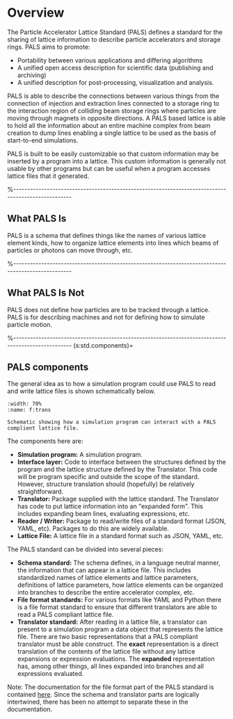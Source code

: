 # Overview

The Particle Accelerator Lattice Standard (PALS) defines a standard for the sharing of lattice information to describe
particle accelerators and storage rings. PALS aims to promote:

 - Portability between various applications and differing algorithms
 - A unified open access description for scientific data (publishing and archiving)
 - A unified description for post-processing, visualization and analysis.

PALS is able to describe the connections between various things
from the connection of injection and extraction lines connected to a storage ring to the interaction region
of colliding beam storage rings where particles are moving through magnets in opposite directions. A PALS
based lattice is able to
hold all the information about an entire machine complex from beam creation to dump lines enabling a 
single lattice to be used as the basis of start-to-end simulations.

PALS is built to be easily customizable so that custom information may be inserted by a program into a lattice.
This custom information is generally not usable by other programs but can be useful when a program accesses
lattice files that it generated. 


%---------------------------------------------------------------------------------------------------
## What PALS Is

PALS is a schema that defines things like the names of various lattice element kinds, 
how to organize lattice elements into lines which beams of particles or photons can move through, etc. 

%---------------------------------------------------------------------------------------------------
## What PALS Is Not

PALS does not define how particles are to be tracked through a lattice. PALS is for describing machines and
not for defining how to simulate particle motion. 

%---------------------------------------------------------------------------------------------------
(s:std.components)=
## PALS components

The general idea as to how a simulation program could use PALS to read and write lattice
files is shown schematically below.
```{figure} figures/translator.svg
:width: 70%
:name: f:trans

Schematic showing how a simulation program can interact with a PALS complient lattice file.
```
The components here are:
- **Simulation program:** A simulation program.
- **Interface layer:** Code to interface between the structures defined by the program and the 
lattice structure defined by the Translator. This code will be program specific and outside the
scope of the standard. However, structure translation should (hopefully) be 
relatively straightforward.
- **Translator:** Package supplied with the lattice standard. The Translator has code to put 
lattice information into an "expanded form". 
This includes expanding beam lines, evaluating expressions, etc.
- **Reader / Writer:** Package to read/write files of a standard format (JSON, YAML, etc). 
Packages to do this are widely available.
- **Lattice File:** A lattice file in a standard format such as JSON, YAML, etc.

The PALS standard can be divided into several pieces:
- **Schema standard:** The schema defines, in a language neutral manner, the information that 
can appear in a lattice file. This includes standardized names of lattice elements and 
lattice parameters, definitions of lattice parameters, how lattice elements can be organized
into branches to describe the entire accelerator complex, etc.
- **File format standards:** For various formats like YAML and Python there is a file format
standard to ensure that different translators are able to read a PALS compliant lattice file.
- **Translator standard:** After reading in a lattice file, a translator can present to
a simulation program a data object that represents the lattice file. 
There are two basic representations that a PALS compliant translator must be able construct.
The **exact** representation is a direct translation of the contents of the lattice file
without any lattice expansions or expression evaluations.
The **expanded** representation has, among other things, all lines expanded into branches 
and all expressions evaluated. 

Note: The documentation for the file format part of the PALS standard is contained [here](#c:file.std).
Since the schema and translator parts are logically intertwined, there has been no attempt
to separate these in the documentation.

